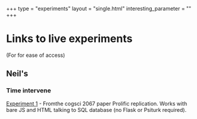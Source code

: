 +++
type =  "experiments"
layout = "single.html"
interesting_parameter = ""
+++

# Links to live experiments

(For for ease of access)

## Neil's
### Time intervene
[Experiment 1](./it/e1/exp1/html) - Fromthe cogsci 2067 paper Prolific replication.  Works with bare JS and HTML talking to SQL database (no Flask or Psiturk required).
